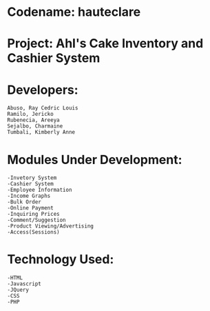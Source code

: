 Codename: hauteclare 
======

Project: Ahl's Cake Inventory and Cashier System
======


Developers:
=====
	Abuso, Ray Cedric Louis
	Ramilo, Jericko
	Rubenecia, Areeya
	Sejalbo, Charmaine
	Tumbali, Kimberly Anne
	
Modules Under Development:
=====
	-Invetory System
	-Cashier System
	-Employee Information
	-Income Graphs
	-Bulk Order
	-Online Payment
	-Inquiring Prices
	-Comment/Suggestion
	-Product Viewing/Advertising
	-Access(Sessions)
	
Technology Used:
=====
	-HTML
	-Javascript
	-JQuery
	-CSS	
	-PHP
